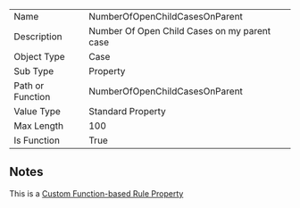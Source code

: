 |  |  |
| ------------- | ------------- |
| Name	| NumberOfOpenChildCasesOnParent
| Description	| Number Of Open Child Cases on my parent case
| Object Type	| Case
| Sub Type	| Property
| Path or Function	| NumberOfOpenChildCasesOnParent
| Value Type	| Standard Property
| Max Length	| 100
| Is Function	| True

## Notes
This is a [Custom Function-based Rule Property](http://clarify.dovetailsoftware.com/gsherman/2016/12/20/introducing-custom-function-based-rule-properties/)

